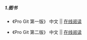 ##### 1.图书

* 《Pro Git 第一版》 中文 || [在线阅读](https://git-scm.com/book/zh/v1)

* 《Pro Git 第二版》 中文 || [在线阅读](https://git-scm.com/book/zh/v2)
